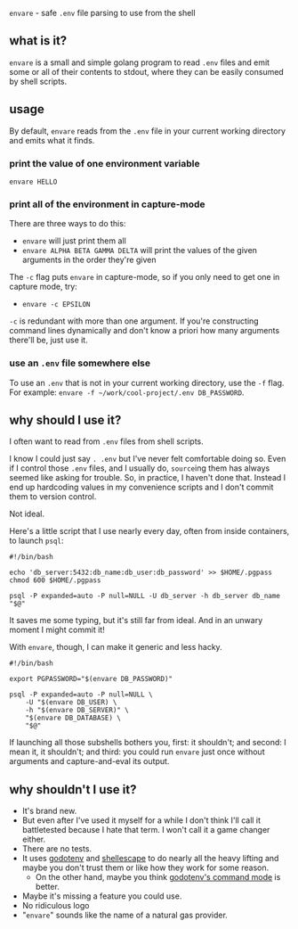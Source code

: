`envare` - safe `.env` file parsing to use from the shell

## what is it?

`envare` is a small and simple golang program to read `.env` files and emit
some or all of their contents to stdout, where they can be easily consumed by
shell scripts.

## usage

By default, `envare` reads from the `.env` file in your current working
directory and emits what it finds.

### print the value of one environment variable

`envare HELLO`

### print all of the environment in capture-mode

There are three ways to do this:

- `envare` will just print them all
- `envare ALPHA BETA GAMMA DELTA` will print the values of the given arguments
  in the order they're given

The `-c` flag puts `envare` in capture-mode, so if you only need to get one in
capture mode, try:

- `envare -c EPSILON`

`-c` is redundant with more than one argument.  If you're constructing command
lines dynamically and don't know a priori how many arguments there'll be, just
use it.

### use an `.env` file somewhere else

To use an `.env` that is not in your current working directory, use the `-f`
flag.  For example: `envare -f ~/work/cool-project/.env DB_PASSWORD`.

## why should I use it?

I often want to read from `.env` files from shell scripts.

I know I could just say `. .env` but I've never felt comfortable doing so.
Even if I control those `.env` files, and I usually do, `source`ing them has
always seemed like asking for trouble.  So, in practice, I haven't done that.
Instead I end up hardcoding values in my convenience scripts and I don't
commit them to version control.

Not ideal.

Here's a little script that I use nearly every day, often from inside
containers, to launch `psql`:

```shell
#!/bin/bash

echo 'db_server:5432:db_name:db_user:db_password' >> $HOME/.pgpass
chmod 600 $HOME/.pgpass

psql -P expanded=auto -P null=NULL -U db_server -h db_server db_name "$@"
```

It saves me some typing, but it's still far from ideal.  And in an unwary
moment I might commit it!

With `envare`, though, I can make it generic and less hacky.

```shell
#!/bin/bash

export PGPASSWORD="$(envare DB_PASSWORD)"

psql -P expanded=auto -P null=NULL \
    -U "$(envare DB_USER) \
    -h "$(envare DB_SERVER)" \
    "$(envare DB_DATABASE) \
    "$@"
```

If launching all those subshells bothers you, first: it shouldn't; and second:
I mean it, it shouldn't; and third: you could run `envare` just once without
arguments and capture-and-eval its output.


## why shouldn't I use it?

- It's brand new.
- But even after I've used it myself for a while I don't think I'll call it
  battletested because I hate that term.  I won't call it a game changer
  either.
- There are no tests.
- It uses [godotenv](https://github.com/joho/godotenv) and
  [shellescape](https://github.com/alessio/shellescape) to do nearly all the
  heavy lifting and maybe you don't trust them or like how they work for some
  reason.
  - On the other hand, maybe you think [godotenv's command
    mode](https://github.com/joho/godotenv#command-mode) is better.
- Maybe it's missing a feature you could use.
- No ridiculous logo
- "`envare`" sounds like the name of a natural gas provider.
